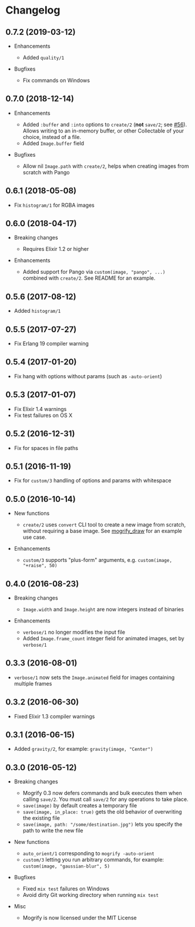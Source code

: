 # Changelog

## 0.7.2 (2019-03-12)

* Enhancements
  * Added `quality/1`

* Bugfixes
  * Fix commands on Windows

## 0.7.0 (2018-12-14)

* Enhancements
  * Added `:buffer` and `:into` options to `create/2` (**not** `save/2`; see [#56](https://github.com/route/mogrify/issues/56)).
    Allows writing to an in-memory buffer, or other Collectable of your choice, instead of a file.
  * Added `Image.buffer` field

* Bugfixes
  * Allow nil `Image.path` with `create/2`, helps when creating images from scratch with Pango

## 0.6.1 (2018-05-08)

* Fix `histogram/1` for RGBA images

## 0.6.0 (2018-04-17)

* Breaking changes
  * Requires Elixir 1.2 or higher

* Enhancements
  * Added support for Pango via `custom(image, "pango", ...)` combined with `create/2`. See README for an example.

## 0.5.6 (2017-08-12)

* Added `histogram/1`

## 0.5.5 (2017-07-27)

* Fix Erlang 19 compiler warning

## 0.5.4 (2017-01-20)

* Fix hang with options without params (such as `-auto-orient`)

## 0.5.3 (2017-01-07)

* Fix Elixir 1.4 warnings
* Fix test failures on OS X

## 0.5.2 (2016-12-31)

* Fix for spaces in file paths

## 0.5.1 (2016-11-19)

* Fix for `custom/3` handling of options and params with whitespace

## 0.5.0 (2016-10-14)

* New functions
  * `create/2` uses `convert` CLI tool to create a new image from scratch, without requiring a base image.
  See [mogrify_draw](https://github.com/zamith/mogrify_draw) for an example use case.

* Enhancements
  * `custom/3` supports "plus-form" arguments, e.g. `custom(image, "+raise", 50)`

## 0.4.0 (2016-08-23)

* Breaking changes
  * `Image.width` and `Image.height` are now integers instead of binaries

* Enhancements
  * `verbose/1` no longer modifies the input file
  * Added `Image.frame_count` integer field for animated images, set by `verbose/1`

## 0.3.3 (2016-08-01)

* `verbose/1` now sets the `Image.animated` field for images containing multiple frames

## 0.3.2 (2016-06-30)

* Fixed Elixir 1.3 compiler warnings

## 0.3.1 (2016-06-15)

* Added `gravity/2`, for example: `gravity(image, "Center")`

## 0.3.0 (2016-05-12)

* Breaking changes
  * Mogrify 0.3 now defers commands and bulk executes them when calling `save/2`. You must call `save/2` for any operations to take place.
  * `save(image)` by default creates a temporary file
  * `save(image, in_place: true)` gets the old behavior of overwriting the existing file
  * `save(image, path: "/some/destination.jpg")` lets you specify the path to write the new file

* New functions
  * `auto_orient/1` corresponding to `mogrify -auto-orient`
  * `custom/3` letting you run arbitrary commands, for example: `custom(image, "gaussian-blur", 5)`

* Bugfixes
  * Fixed `mix test` failures on Windows
  * Avoid dirty Git working directory when running `mix test`

* Misc
  * Mogrify is now licensed under the MIT License
